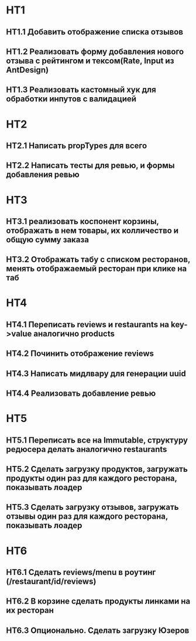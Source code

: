 # HT1

## HT1.1 Добавить отображение списка отзывов

## HT1.2 Реализовать форму добавления нового отзыва с рейтингом и тексом(Rate, Input из AntDesign)

## HT1.3 Реализовать кастомный хук для обработки инпутов с валидацией

# HT2

## HT2.1 Написать propTypes для всего

## HT2.2 Написать тесты для ревью, и формы добавления ревью

# HT3

## HT3.1 реализовать коспонент корзины, отображать в нем товары, их колличество и общую сумму заказа

## HT3.2 Отображать табу с списком ресторанов, менять отображаемый ресторан при клике на таб

# HT4

## HT4.1 Переписать reviews и restaurants на key->value аналогично products

## HT4.2 Починить отображение reviews

## HT4.3 Написать мидлвару для генерации uuid

## HT4.4 Реализовать добавление ревью

# HT5

## HT5.1 Переписать все на Immutable, структуру редюсера делать аналогично restaurants

## HT5.2 Сделать загрузку продуктов, загружать продукты один раз для каждого ресторана, показывать лоадер

## HT5.3 Сделать загрузку отзывов, загружать отзывы один раз для каждого ресторана, показывать лоадер

# HT6

## HT6.1 Сделать reviews/menu в роутинг (/restaurant/id/reviews)

## HT6.2 В корзине сделать продукты линками на их ресторан

## HT6.3 Опционально. Сделать загрузку Юзеров
